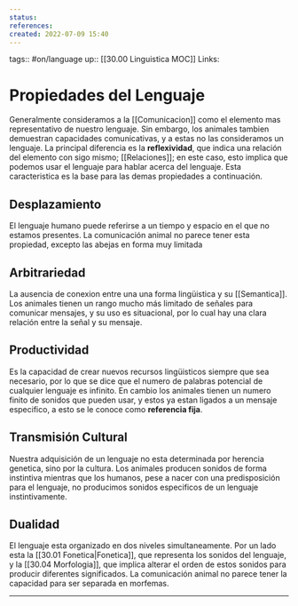 ```yaml
---
status:
references:
created: 2022-07-09 15:40
---
```

tags:: #on/language 
up:: [[30.00 Linguistica MOC]]
Links: 
# Propiedades del Lenguaje
Generalmente consideramos a la [[Comunicacion]] como el elemento mas representativo de nuestro lenguaje. Sin embargo, los animales tambien demuestran capacidades comunicativas, y a estas no las consideramos un lenguaje. La principal diferencia es la **reflexividad**, que indica una relación del elemento con sigo mismo; [[Relaciones]]; en este caso, esto implica que podemos usar el lenguaje para hablar acerca del lenguaje. Esta caracteristica es la base para las demas propiedades a continuación.

## Desplazamiento
El lenguaje humano puede referirse a un tiempo y espacio en el que no estamos presentes. La comunicación animal no parece tener esta propiedad, excepto las abejas en forma muy limitada

## Arbitrariedad
La ausencia de conexion entre una una forma lingüistica y su [[Semantica]]. Los animales tienen un rango mucho más limitado de señales para comunicar mensajes, y su uso es situacional, por lo cual hay una clara relación entre la señal y su mensaje.

## Productividad
Es la capacidad de crear nuevos recursos lingüisticos siempre que sea necesario, por lo que se dice que el numero de palabras potencial de cualquier lenguaje es infinito. En cambio los animales tienen un numero finito de sonidos que pueden usar, y estos ya estan ligados a un mensaje especifico, a esto se le conoce como **referencia fija**.

## Transmisión Cultural
Nuestra adquisición de un lenguaje no esta determinada por herencia genetica, sino por la cultura. Los animales producen sonidos de forma instintiva mientras que los humanos, pese a nacer con una predisposición para el lenguaje, no producimos sonidos especificos de un lenguaje instintivamente.

## Dualidad
El lenguaje esta organizado en dos niveles simultaneamente. Por un lado esta la [[30.01 Fonetica|Fonetica]], que representa los sonidos del lenguaje, y la [[30.04 Morfologia]], que implica alterar el orden de estos sonidos para producir diferentes significados.
La comunicación animal no parece tener la capacidad para ser separada en morfemas.
___
